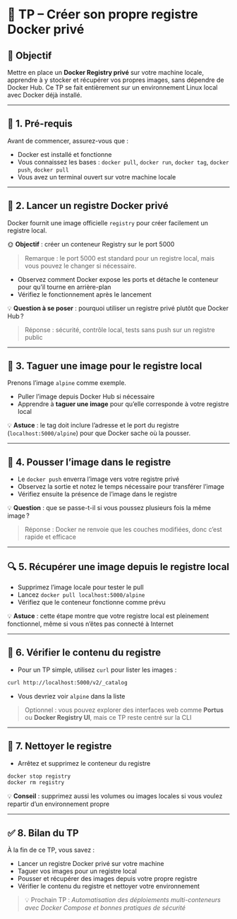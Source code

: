# 🐳 TP – Créer son propre registre Docker privé

## 🎯 Objectif

Mettre en place un **Docker Registry privé** sur votre machine locale, apprendre à y stocker et récupérer vos propres images, sans dépendre de Docker Hub.
Ce TP se fait entièrement sur un environnement Linux local avec Docker déjà installé.

---

## 🧩 1. Pré-requis

Avant de commencer, assurez-vous que :

* Docker est installé et fonctionne
* Vous connaissez les bases : `docker pull`, `docker run`, `docker tag`, `docker push`, `docker pull`
* Vous avez un terminal ouvert sur votre machine locale

---

## 🧱 2. Lancer un registre Docker privé

Docker fournit une image officielle `registry` pour créer facilement un registre local.

🌞 **Objectif** : créer un conteneur Registry sur le port 5000

> Remarque : le port 5000 est standard pour un registre local, mais vous pouvez le changer si nécessaire.

* Observez comment Docker expose les ports et détache le conteneur pour qu’il tourne en arrière-plan
* Vérifiez le fonctionnement après le lancement

💡 **Question à se poser** : pourquoi utiliser un registre privé plutôt que Docker Hub ?

> Réponse : sécurité, contrôle local, tests sans push sur un registre public

---

## 🧩 3. Taguer une image pour le registre local

Prenons l’image `alpine` comme exemple.

* Puller l’image depuis Docker Hub si nécessaire
* Apprendre à **taguer une image** pour qu’elle corresponde à votre registre local

💡 **Astuce** : le tag doit inclure l’adresse et le port du registre (`localhost:5000/alpine`) pour que Docker sache où la pousser.

---

## 🧱 4. Pousser l’image dans le registre

* Le `docker push` enverra l’image vers votre registre privé
* Observez la sortie et notez le temps nécessaire pour transférer l’image
* Vérifiez ensuite la présence de l’image dans le registre

💡 **Question** : que se passe-t-il si vous poussez plusieurs fois la même image ?

> Réponse : Docker ne renvoie que les couches modifiées, donc c’est rapide et efficace

---

## 🔍 5. Récupérer une image depuis le registre local

* Supprimez l’image locale pour tester le pull
* Lancez `docker pull localhost:5000/alpine`
* Vérifiez que le conteneur fonctionne comme prévu

💡 **Astuce** : cette étape montre que votre registre local est pleinement fonctionnel, même si vous n’êtes pas connecté à Internet

---

## 🧾 6. Vérifier le contenu du registre

* Pour un TP simple, utilisez `curl` pour lister les images :

```bash
curl http://localhost:5000/v2/_catalog
```

* Vous devriez voir `alpine` dans la liste

> Optionnel : vous pouvez explorer des interfaces web comme **Portus** ou **Docker Registry UI**, mais ce TP reste centré sur la CLI

---

## 🧹 7. Nettoyer le registre

* Arrêtez et supprimez le conteneur du registre

```bash
docker stop registry
docker rm registry
```

💡 **Conseil** : supprimez aussi les volumes ou images locales si vous voulez repartir d’un environnement propre

---

## ✅ 8. Bilan du TP

À la fin de ce TP, vous savez :

* Lancer un registre Docker privé sur votre machine
* Taguer vos images pour un registre local
* Pousser et récupérer des images depuis votre propre registre
* Vérifier le contenu du registre et nettoyer votre environnement

> 💡 Prochain TP : *Automatisation des déploiements multi-conteneurs avec Docker Compose et bonnes pratiques de sécurité*
